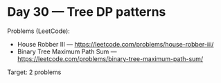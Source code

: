 # Day 30 — Tree DP patterns

Problems (LeetCode):
- House Robber III — https://leetcode.com/problems/house-robber-iii/
- Binary Tree Maximum Path Sum — https://leetcode.com/problems/binary-tree-maximum-path-sum/

Target: 2 problems
